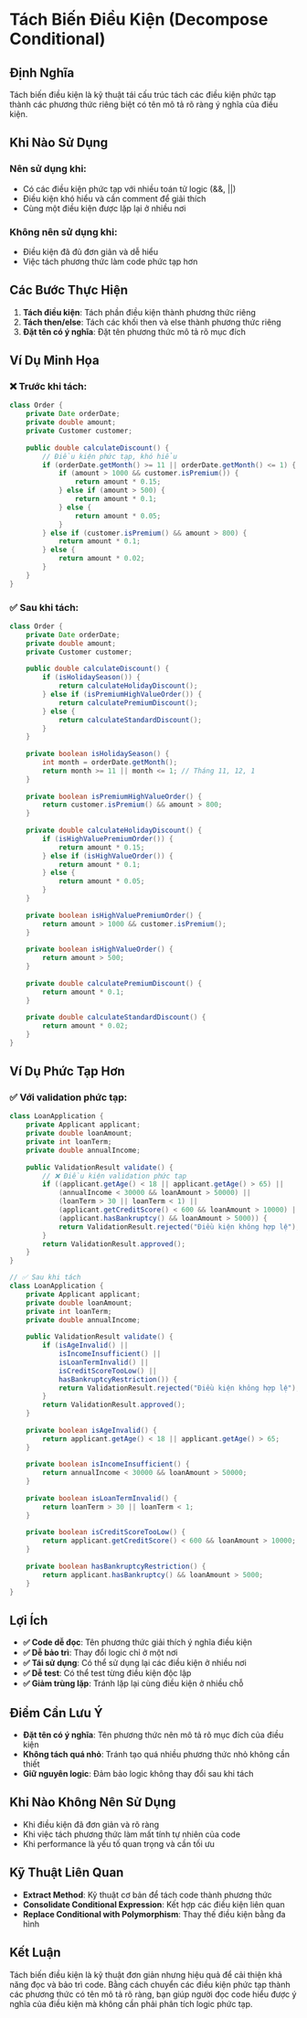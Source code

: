 # **Tách Biến Điều Kiện (Decompose Conditional)**

## **Định Nghĩa**
Tách biến điều kiện là kỹ thuật tái cấu trúc tách các điều kiện phức tạp thành các phương thức riêng biệt có tên mô tả rõ ràng ý nghĩa của điều kiện.

## **Khi Nào Sử Dụng**

### **Nên sử dụng khi:**
- Có các điều kiện phức tạp với nhiều toán tử logic (&&, ||)
- Điều kiện khó hiểu và cần comment để giải thích
- Cùng một điều kiện được lặp lại ở nhiều nơi

### **Không nên sử dụng khi:**
- Điều kiện đã đủ đơn giản và dễ hiểu
- Việc tách phương thức làm code phức tạp hơn

## **Các Bước Thực Hiện**

1. **Tách điều kiện**: Tách phần điều kiện thành phương thức riêng
2. **Tách then/else**: Tách các khối then và else thành phương thức riêng
3. **Đặt tên có ý nghĩa**: Đặt tên phương thức mô tả rõ mục đích

## **Ví Dụ Minh Họa**

### **❌ Trước khi tách:**
```java
class Order {
    private Date orderDate;
    private double amount;
    private Customer customer;
    
    public double calculateDiscount() {
        // Điều kiện phức tạp, khó hiểu
        if (orderDate.getMonth() >= 11 || orderDate.getMonth() <= 1) {
            if (amount > 1000 && customer.isPremium()) {
                return amount * 0.15;
            } else if (amount > 500) {
                return amount * 0.1;
            } else {
                return amount * 0.05;
            }
        } else if (customer.isPremium() && amount > 800) {
            return amount * 0.1;
        } else {
            return amount * 0.02;
        }
    }
}
```

### **✅ Sau khi tách:**
```java
class Order {
    private Date orderDate;
    private double amount;
    private Customer customer;
    
    public double calculateDiscount() {
        if (isHolidaySeason()) {
            return calculateHolidayDiscount();
        } else if (isPremiumHighValueOrder()) {
            return calculatePremiumDiscount();
        } else {
            return calculateStandardDiscount();
        }
    }
    
    private boolean isHolidaySeason() {
        int month = orderDate.getMonth();
        return month >= 11 || month <= 1; // Tháng 11, 12, 1
    }
    
    private boolean isPremiumHighValueOrder() {
        return customer.isPremium() && amount > 800;
    }
    
    private double calculateHolidayDiscount() {
        if (isHighValuePremiumOrder()) {
            return amount * 0.15;
        } else if (isHighValueOrder()) {
            return amount * 0.1;
        } else {
            return amount * 0.05;
        }
    }
    
    private boolean isHighValuePremiumOrder() {
        return amount > 1000 && customer.isPremium();
    }
    
    private boolean isHighValueOrder() {
        return amount > 500;
    }
    
    private double calculatePremiumDiscount() {
        return amount * 0.1;
    }
    
    private double calculateStandardDiscount() {
        return amount * 0.02;
    }
}
```

## **Ví Dụ Phức Tạp Hơn**

### **✅ Với validation phức tạp:**
```java
class LoanApplication {
    private Applicant applicant;
    private double loanAmount;
    private int loanTerm;
    private double annualIncome;
    
    public ValidationResult validate() {
        // ❌ Điều kiện validation phức tạp
        if ((applicant.getAge() < 18 || applicant.getAge() > 65) ||
            (annualIncome < 30000 && loanAmount > 50000) ||
            (loanTerm > 30 || loanTerm < 1) ||
            (applicant.getCreditScore() < 600 && loanAmount > 10000) ||
            (applicant.hasBankruptcy() && loanAmount > 5000)) {
            return ValidationResult.rejected("Điều kiện không hợp lệ");
        }
        return ValidationResult.approved();
    }
}

// ✅ Sau khi tách
class LoanApplication {
    private Applicant applicant;
    private double loanAmount;
    private int loanTerm;
    private double annualIncome;
    
    public ValidationResult validate() {
        if (isAgeInvalid() ||
            isIncomeInsufficient() ||
            isLoanTermInvalid() ||
            isCreditScoreTooLow() ||
            hasBankruptcyRestriction()) {
            return ValidationResult.rejected("Điều kiện không hợp lệ");
        }
        return ValidationResult.approved();
    }
    
    private boolean isAgeInvalid() {
        return applicant.getAge() < 18 || applicant.getAge() > 65;
    }
    
    private boolean isIncomeInsufficient() {
        return annualIncome < 30000 && loanAmount > 50000;
    }
    
    private boolean isLoanTermInvalid() {
        return loanTerm > 30 || loanTerm < 1;
    }
    
    private boolean isCreditScoreTooLow() {
        return applicant.getCreditScore() < 600 && loanAmount > 10000;
    }
    
    private boolean hasBankruptcyRestriction() {
        return applicant.hasBankruptcy() && loanAmount > 5000;
    }
}
```

## **Lợi Ích**

- **✅ Code dễ đọc**: Tên phương thức giải thích ý nghĩa điều kiện
- **✅ Dễ bảo trì**: Thay đổi logic chỉ ở một nơi
- **✅ Tái sử dụng**: Có thể sử dụng lại các điều kiện ở nhiều nơi
- **✅ Dễ test**: Có thể test từng điều kiện độc lập
- **✅ Giảm trùng lặp**: Tránh lặp lại cùng điều kiện ở nhiều chỗ

## **Điểm Cần Lưu Ý**

- **Đặt tên có ý nghĩa**: Tên phương thức nên mô tả rõ mục đích của điều kiện
- **Không tách quá nhỏ**: Tránh tạo quá nhiều phương thức nhỏ không cần thiết
- **Giữ nguyên logic**: Đảm bảo logic không thay đổi sau khi tách

## **Khi Nào Không Nên Sử Dụng**

- Khi điều kiện đã đơn giản và rõ ràng
- Khi việc tách phương thức làm mất tính tự nhiên của code
- Khi performance là yếu tố quan trọng và cần tối ưu

## **Kỹ Thuật Liên Quan**

- **Extract Method**: Kỹ thuật cơ bản để tách code thành phương thức
- **Consolidate Conditional Expression**: Kết hợp các điều kiện liên quan
- **Replace Conditional with Polymorphism**: Thay thế điều kiện bằng đa hình

## **Kết Luận**

Tách biến điều kiện là kỹ thuật đơn giản nhưng hiệu quả để cải thiện khả năng đọc và bảo trì code. Bằng cách chuyển các điều kiện phức tạp thành các phương thức có tên mô tả rõ ràng, bạn giúp người đọc code hiểu được ý nghĩa của điều kiện mà không cần phải phân tích logic phức tạp.